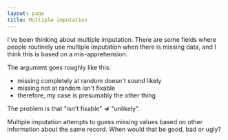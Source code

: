 ```yaml
---
layout: page
title: Multiple imputation
---
```


I've been thinking about multiple imputation. There are some fields where people routinely use multiple imputation when there is missing data, and I think this is based on a mis-apprehension.

The argument goes roughly like this:

* missing completely at random doesn't sound likely
* missing not at random isn't fixable
* therefore, my case is presumably the other thing

The problem is that "isn't fixable" ⇏ "unlikely".

Multiple imputation attempts to guess missing values based on other information about the same record. When would that be good, bad or ugly?
